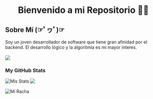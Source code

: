 <h1 align="center">Bienvenido a mi Repositorio 👋👋 </h1>

<h2>Sobre Mí (☞ﾟヮﾟ)☞</h2>
Soy un joven desarrollador de software que tiene gran afinidad por el backend. El desarrollo lógico y la algoritmia es mi mayor interes.
<br><br><img src="https://user-images.githubusercontent.com/73097560/115834477-dbab4500-a447-11eb-908a-139a6edaec5c.gif">
<h3>My GitHub Stats</h3>
<img align="left" src="https://github-readme-stats.vercel.app/api?username=nehuengiacone&show_icons=true&theme=tokyonight" alt="Mis Stats" />
<img src="https://github-readme-stats.vercel.app/api/top-langs/?username=nehuengiacone&theme=tokyonight&layout=compact" />
<br><br>
<img align="left" src="https://github-readme-streak-stats.herokuapp.com/?user=nehuengiacone&theme=tokyonight" alt="Mi Racha" style="display:block;"/>



